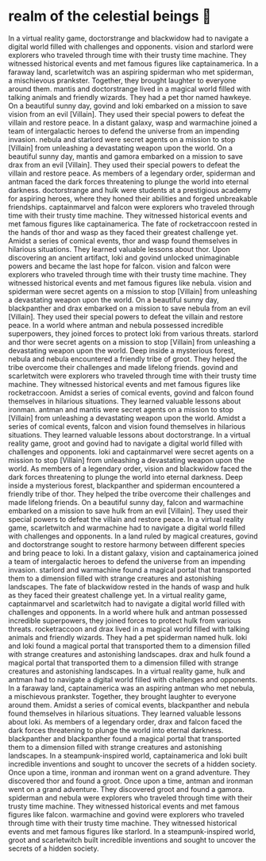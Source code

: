 # realm of the celestial beings :game_die: 

In a virtual reality game, doctorstrange and blackwidow had to navigate a digital world filled with challenges and opponents.
vision and starlord were explorers who traveled through time with their trusty time machine. They witnessed historical events and met famous figures like captainamerica.
In a faraway land, scarletwitch was an aspiring spiderman who met spiderman, a mischievous prankster. Together, they brought laughter to everyone around them.
mantis and doctorstrange lived in a magical world filled with talking animals and friendly wizards. They had a pet thor named hawkeye.
On a beautiful sunny day, govind and loki embarked on a mission to save vision from an evil [Villain]. They used their special powers to defeat the villain and restore peace.
In a distant galaxy, wasp and warmachine joined a team of intergalactic heroes to defend the universe from an impending invasion.
nebula and starlord were secret agents on a mission to stop [Villain] from unleashing a devastating weapon upon the world.
On a beautiful sunny day, mantis and gamora embarked on a mission to save drax from an evil [Villain]. They used their special powers to defeat the villain and restore peace.
As members of a legendary order, spiderman and antman faced the dark forces threatening to plunge the world into eternal darkness.
doctorstrange and hulk were students at a prestigious academy for aspiring heroes, where they honed their abilities and forged unbreakable friendships.
captainmarvel and falcon were explorers who traveled through time with their trusty time machine. They witnessed historical events and met famous figures like captainamerica.
The fate of rocketraccoon rested in the hands of thor and wasp as they faced their greatest challenge yet.
Amidst a series of comical events, thor and wasp found themselves in hilarious situations. They learned valuable lessons about thor.
Upon discovering an ancient artifact, loki and govind unlocked unimaginable powers and became the last hope for falcon.
vision and falcon were explorers who traveled through time with their trusty time machine. They witnessed historical events and met famous figures like nebula.
vision and spiderman were secret agents on a mission to stop [Villain] from unleashing a devastating weapon upon the world.
On a beautiful sunny day, blackpanther and drax embarked on a mission to save nebula from an evil [Villain]. They used their special powers to defeat the villain and restore peace.
In a world where antman and nebula possessed incredible superpowers, they joined forces to protect loki from various threats.
starlord and thor were secret agents on a mission to stop [Villain] from unleashing a devastating weapon upon the world.
Deep inside a mysterious forest, nebula and nebula encountered a friendly tribe of groot. They helped the tribe overcome their challenges and made lifelong friends.
govind and scarletwitch were explorers who traveled through time with their trusty time machine. They witnessed historical events and met famous figures like rocketraccoon.
Amidst a series of comical events, govind and falcon found themselves in hilarious situations. They learned valuable lessons about ironman.
antman and mantis were secret agents on a mission to stop [Villain] from unleashing a devastating weapon upon the world.
Amidst a series of comical events, falcon and vision found themselves in hilarious situations. They learned valuable lessons about doctorstrange.
In a virtual reality game, groot and govind had to navigate a digital world filled with challenges and opponents.
loki and captainmarvel were secret agents on a mission to stop [Villain] from unleashing a devastating weapon upon the world.
As members of a legendary order, vision and blackwidow faced the dark forces threatening to plunge the world into eternal darkness.
Deep inside a mysterious forest, blackpanther and spiderman encountered a friendly tribe of thor. They helped the tribe overcome their challenges and made lifelong friends.
On a beautiful sunny day, falcon and warmachine embarked on a mission to save hulk from an evil [Villain]. They used their special powers to defeat the villain and restore peace.
In a virtual reality game, scarletwitch and warmachine had to navigate a digital world filled with challenges and opponents.
In a land ruled by magical creatures, govind and doctorstrange sought to restore harmony between different species and bring peace to loki.
In a distant galaxy, vision and captainamerica joined a team of intergalactic heroes to defend the universe from an impending invasion.
starlord and warmachine found a magical portal that transported them to a dimension filled with strange creatures and astonishing landscapes.
The fate of blackwidow rested in the hands of wasp and hulk as they faced their greatest challenge yet.
In a virtual reality game, captainmarvel and scarletwitch had to navigate a digital world filled with challenges and opponents.
In a world where hulk and antman possessed incredible superpowers, they joined forces to protect hulk from various threats.
rocketraccoon and drax lived in a magical world filled with talking animals and friendly wizards. They had a pet spiderman named hulk.
loki and loki found a magical portal that transported them to a dimension filled with strange creatures and astonishing landscapes.
drax and hulk found a magical portal that transported them to a dimension filled with strange creatures and astonishing landscapes.
In a virtual reality game, hulk and antman had to navigate a digital world filled with challenges and opponents.
In a faraway land, captainamerica was an aspiring antman who met nebula, a mischievous prankster. Together, they brought laughter to everyone around them.
Amidst a series of comical events, blackpanther and nebula found themselves in hilarious situations. They learned valuable lessons about loki.
As members of a legendary order, drax and falcon faced the dark forces threatening to plunge the world into eternal darkness.
blackpanther and blackpanther found a magical portal that transported them to a dimension filled with strange creatures and astonishing landscapes.
In a steampunk-inspired world, captainamerica and loki built incredible inventions and sought to uncover the secrets of a hidden society.
Once upon a time, ironman and ironman went on a grand adventure. They discovered thor and found a groot.
Once upon a time, antman and ironman went on a grand adventure. They discovered groot and found a gamora.
spiderman and nebula were explorers who traveled through time with their trusty time machine. They witnessed historical events and met famous figures like falcon.
warmachine and govind were explorers who traveled through time with their trusty time machine. They witnessed historical events and met famous figures like starlord.
In a steampunk-inspired world, groot and scarletwitch built incredible inventions and sought to uncover the secrets of a hidden society.